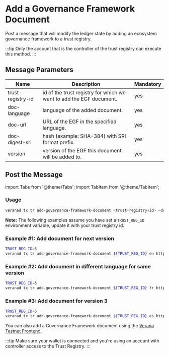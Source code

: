 # Add a Governance Framework Document

Post a message that will modify the ledger state by adding an ecosystem governance framework to a trust registry.

:::tip
Only the account that is the controller of the trust registry can execute this method.
:::

## Message Parameters

|Name               |Description                            |Mandatory|
|-------------------|---------------------------------------|--------|
| trust-registry-id    |  id of the trust registry for which we want to add the EGF document.  | yes |
| doc-language    |  language of the added document.  | yes |
| doc-url    | URL of the EGF in the specified language.  | yes |
| doc-digest-sri    | hash (example: SHA-384) with SRI format prefix.  | yes |
| version    | version of the EGF this document will be added to.  | yes |

## Post the Message

import Tabs from '@theme/Tabs';
import TabItem from '@theme/TabItem';

<Tabs>
  <TabItem value="cli" label="CLI" default>

### Usage

```bash
veranad tx tr add-governance-framework-document <trust-registry-id> <doc-language> <doc-url> <doc-digest-sri> <version> --from <user> --chain-id <chain-id> --keyring-backend test --fees <amount> --gas auto
```

**Note:** The following examples assume you have set a `TRUST_REG_ID` environment variable, update it with your trust registry id.

### Example #1: Add document for next version

```bash
TRUST_REG_ID=5
veranad tx tr add-governance-framework-document ${TRUST_REG_ID} en https://example.com/doc2 sha384-MzNNbQTWCSUSi0bbz7dbua+RcENv7C6FvlmYJ1Y+I727HsPOHdzwELMYO9Mz68M26 2 --from $USER_ACC --chain-id ${CHAIN_ID} --keyring-backend test --fees 600000uvna --node $NODE_RPC
```

### Example #2: Add document in different language for same version

```bash
TRUST_REG_ID=5
veranad tx tr add-governance-framework-document ${TRUST_REG_ID} fr https://example.com/doc2-fr sha384-MzNNbQTWCSUSi0bbz7dbua+RcENv7C6FvlmYJ1Y+I727HsPOHdzwELMYO9Mz68M26 2 --from $USER_ACC --chain-id ${CHAIN_ID} --keyring-backend test --fees 600000uvna --node $NODE_RPC
```

### Example #3: Add document for version 3

```bash
TRUST_REG_ID=5
veranad tx tr add-governance-framework-document ${TRUST_REG_ID} es https://example.com/doc3-es sha384-MzNNbQTWCSUSi0bbz7dbua+RcENv7C6FvlmYJ1Y+I727HsPOHdzwELMYO9Mz68M26 3 --from $USER_ACC --chain-id ${CHAIN_ID} --keyring-backend test --fees 600000uvna --node $NODE_RPC
```

  </TabItem>
  
  <TabItem value="frontend" label="Frontend">

You can also add a Governance Framework document using the [Verana Testnet Frontend](https://app.testnet.verana.network/tr).

:::tip
Make sure your wallet is connected and you're using an account with controller access to the Trust Registry.
:::

  </TabItem>
</Tabs>
